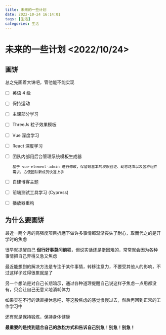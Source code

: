 ```yaml
---
title: 未来的一些计划
date: 2022-10-24 16:14:01
tags: [生活]
categories: 生活
---
```


# 未来的一些计划 <2022/10/24>

## 画饼

总之先画着大饼吧，管他能不能实现

- [ ] 英语 4 级

- [ ] 保持运动

- [ ] 主课部分学习

- [ ] ThreeJs 粒子效果模板

- [ ] Vue 深度学习

- [ ] React 深度学习

- [ ] 团队内部用后台管理系统模板生成器
      
  
      基于 vue-element-admin 进行修改，保留最基本的权限验证、动态路由以及各种组件需求，方便团队新成员快速上手
  
- [ ] 自建博客主题

- [ ] 前端测试工具学习 (Cypress)

- [ ] 播放器重构

  
## 为什么要画饼

最近一两个月的高强度项目折磨下做许多事情都渐渐丧失了耐心，取而代之的是开学时的焦虑

很早就提醒自己 **但行好事莫问前程**，但说实话还是挺困难的，常常就会因为各种事情把自己弄得又急又焦虑

最近能想到的解决方法是专注于某件事情，转移注意力，不要受其他人的影响，不过这样子过得很累就是了

另一个想法是对自己长期暗示，通过各种道理提醒自己说这样子焦虑一点用都没有，只会让自己无意义地消耗体力

如果实在不行的话直接休息吧，等这股焦虑的感觉慢慢过去，然后再回到正常的工作学习中

还有就是保持锻炼，保持身体健康

**最重要的是找到适合自己的放松方式和告诉自己别急！别急！别急！**